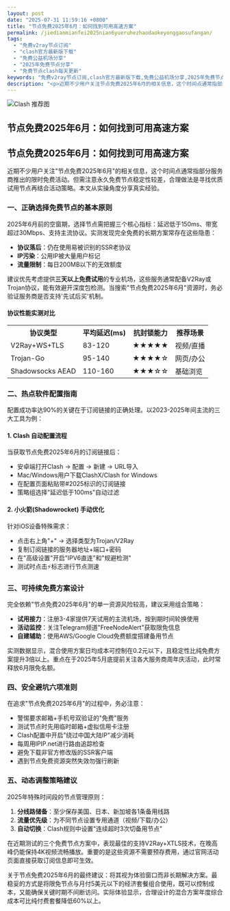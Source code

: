 ```yaml
---
layout: post
date: "2025-07-31 11:59:16 +0800"
title: "节点免费2025年6月：如何找到可用高速方案"
permalink: /jiedianmianfei2025nian6yueruhezhaodaokeyonggaosufangan/
tags:
  - "免费v2ray节点订阅"
  - "clash官方最新版下载"
  - "免费公益机场分享"
  - "2025年免费节点分享"
  - "免费节点clash每天更新"
keywords: "免费v2ray节点订阅,clash官方最新版下载,免费公益机场分享,2025年免费节点分享,免费节点clash每天更新"
description: "<p>近期不少用户关注节点免费2025年6月的相关信息，这个时间点通常指部分服务商推出的限时免费活动。但需注意永久免费节点稳定性较差，合理做法是寻找优质试用节点再结合活动策略。本文从实操角度分享真实经验。</p>"
---
```


![Clash 推荐图](https://clashjd.github.io/assets/img/clash订阅节点购买.png)

## 节点免费2025年6月：如何找到可用高速方案

<h2>节点免费2025年6月：如何找到可用高速方案</h2>
<p>近期不少用户关注"节点免费2025年6月"的相关信息，这个时间点通常指部分服务商推出的限时免费活动。但需注意永久免费节点稳定性较差，合理做法是寻找优质试用节点再结合活动策略。本文从实操角度分享真实经验。</p>
<h3>一、正确选择免费节点的基本原则</h3>
<p>2025年6月前的空窗期，选择节点需把握三个核心指标：延迟低于150ms、带宽超过30Mbps、支持主流协议。实测发现完全免费的长期方案常存在这些隐患：</p>
<ul>
<li><strong>协议落后</strong>：仍在使用易被识别的SSR老协议</li>
<li><strong>IP污染</strong>：公用IP被大量用户标记</li>
<li><strong>流量限制</strong>：每日200MB以下的无效额度</li>
</ul>
<p>建议优先考虑提供<strong>三天以上免费试用</strong>的专业机场，这些服务通常配备V2Ray或Trojan协议，能有效避开深度包检测。当搜索"节点免费2025年6月"资源时，务必验证服务商是否支持'先试后买'机制。</p>
<h4>协议性能实测对比</h4>
<table>
<tr>
<th>协议类型</th>
<th>平均延迟(ms)</th>
<th>抗封锁能力</th>
<th>推荐场景</th>
</tr>
<tr>
<td>V2Ray+WS+TLS</td>
<td>83-120</td>
<td>★★★★★</td>
<td>视频/直播</td>
</tr>
<tr>
<td>Trojan-Go</td>
<td>95-140</td>
<td>★★★★☆</td>
<td>网页/办公</td>
</tr>
<tr>
<td>Shadowsocks AEAD</td>
<td>110-160</td>
<td>★★★☆☆</td>
<td>基础浏览</td>
</tr>
</table>
<h3>二、热点软件配置指南</h3>
<p>配置成功率达90%的关键在于订阅链接的正确处理。以2023-2025年间主流的三大工具为例：</p>
<h4>1. Clash 自动配置流程</h4>
<p>当获取节点免费2025年6月的订阅链接后：</p>
<ul>
<li>安卓端打开Clash → 配置 → 新建 → URL导入</li>
<li>Mac/Windows用户下载ClashX/Clash for Windows</li>
<li>在配置页面粘贴带#2025标识的订阅链接</li>
<li>策略组选择"延迟低于100ms"自动过滤</li>
</ul>
<h4>2. 小火箭(Shadowrocket) 手动优化</h4>
<p>针对iOS设备特殊需求：</p>
<ul>
<li>点击右上角"+" → 选择类型为Trojan/V2Ray</li>
<li>复制订阅链接的服务器地址+端口+密码</li>
<li>在"高级设置"开启"IPV6直连"和"规避检测"</li>
<li>测试时点击⚡标志进行节点测速</li>
</ul>
<h3>三、可持续免费方案设计</h3>
<p>完全依赖"节点免费2025年6月"的单一资源风险较高，建议采用组合策略：</p>
<ul>
<li><strong>试用接力</strong>：注册3-4家提供7天试用的主流机场，按到期时间轮换使用</li>
<li><strong>活动监控</strong>：关注Telegram频道"FreeNodeAlert"获取限免信息</li>
<li><strong>自建辅助</strong>：使用AWS/Google Cloud免费额度搭建备用节点</li>
</ul>
<p>实测数据显示，混合使用方案日均成本可控制在0.2元以下，且稳定性比纯免费方案提升3倍以上。重点在于2025年5月底提前关注各大服务商周年庆活动，此时常释放6月限免名额。</p>
<h3>四、安全避坑六项准则</h3>
<p>在追求"节点免费2025年6月"的过程中，务必注意：</p>
<ul>
<li>警惕要求邮箱+手机号双验证的"免费"服务</li>
<li>测试节点时先用临时邮箱+虚拟信用卡注册</li>
<li>Clash配置中开启"绕过中国大陆IP"减少消耗</li>
<li>每周用IPIP.net进行路由追踪检查</li>
<li>避免下载非官方修改版的SSR客户端</li>
<li>遇到节点免费资源突然失效勿强行刷新</li>
</ul>
<h3>五、动态调整策略建议</h3>
<p>2025年特殊时间段的节点管理原则：</p>
<ol>
<li><strong>分线路储备</strong>：至少保存美国、日本、新加坡各1条备用线路</li>
<li><strong>流量优先级</strong>：为不同节点设置专用通道（视频/下载/办公）</li>
<li><strong>自动切换</strong>：Clash规则中设置"连续超时3次切备用节点"</li>
</ol>
<p>在近期测试的三个免费节点方案中，表现最佳的支持V2Ray+XTLS技术，在晚高峰仍能保持4K视频流畅播放。重要的是这些资源不需要预存费用，通过官网活动页面直接获取订阅信息即可生效。</p>
<p>关于节点免费2025年6月的最终建议：将其视为体验窗口而非长期解决方案。最稳妥的方式是将限免节点与月付5美元以下的经济套餐组合使用，既可以控制成本，又能确保关键时期不间断访问。实际体验显示，合理设计的混合方案年度综合成本可比纯付费套餐降低60%以上。</p>